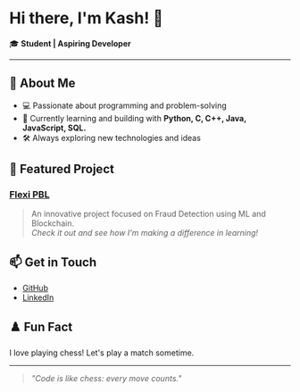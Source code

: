 # Hi there, I'm Kash! 👋

🎓 **Student | Aspiring Developer**

---

## 🚀 About Me

- 💻 Passionate about programming and problem-solving  
- 🌱 Currently learning and building with **Python, C, C++, Java, JavaScript, SQL.**
- 🛠️ Always exploring new technologies and ideas

## 🌟 Featured Project

### [Flexi PBL](https://github.com/kash-gg/Flexi-PBL)
> An innovative project focused on Fraud Detection using ML and Blockchain.  
> _Check it out and see how I’m making a difference in learning!_

## 📫 Get in Touch

- [GitHub](https://github.com/kash-gg)
- [LinkedIn](https://www.linkedin.com/in/kashyup-gaud-865a50186/)

## ♟️ Fun Fact

I love playing chess! Let's play a match sometime.

---

> _"Code is like chess: every move counts."_
